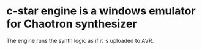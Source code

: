 c-star engine is a windows emulator for Chaotron synthesizer
==============================

The engine runs the synth logic
as if it is uploaded to AVR.
